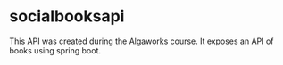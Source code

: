 # socialbooksapi
This API was created during the Algaworks course. It exposes an API of books using spring boot.
